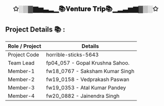 <h2 align="center">✩░▒▓▆▅▃▂▁📚𝐕𝐞𝐧𝐭𝐮𝐫𝐞 𝐓𝐫𝐢𝐩📚▁▂▃▅▆▓▒░✩</h2>
<h2>Project Details 📚 :</h2>


| Role / Project | Details |
| --- | --- |
| Project Code | horrible-sticks-5643 |
| Team Lead | fp04_057 - Gopal Krushna Sahoo. |
| Member-1 | fw18_0767 - Saksham Kumar Singh |
| Member-2 | fw19_0158 - Vedprakash Paswan |
| Member-3  | fw19_0353 - Atal Kumar Pandey |
| Member-4  | fw20_0882 - Jainendra Singh |


